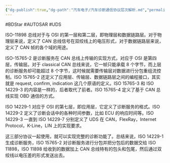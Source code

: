 ```yaml
---
{"dg-publish":true,"dg-path":"汽车电子/汽车诊断通信协议层次解析.md","permalink":"/汽车电子/汽车诊断通信协议层次解析/","created":"2019-11-07T09:20:24.000+08:00","updated":"2024-11-19T11:25:32.489+08:00"}
---
```


#BDStar #AUTOSAR #UDS 

ISO-11898 总线对于与 OSI 的第一层和第二层，即物理层和数据链路层。对于物理层来说，定义了 CAN 总线信号在双绞线上的电压形式，对于数据链路层来说，定义了 CAN 帧的各个域的用途。

ISO-15765-2 是诊断服务在 CAN 总线上传输的实现方式，对应于 OSI 是第四层，传输层。对于 classical CAN 总线来说，它一帧只能承载 8 个字节，而上层的诊断服务却可能超过 8 个字节，这时候就需要传输层对数据进行分包重组流控制。ISO 15765-2 还定义了应用层、传输层、数据链路层之间的编程接口，其实就是 request, confirm, indication 这几个原语的定义。ISO 15765-3 和 ISO 14229-3 的内容是一样的，后者取代了前者。ISO 15765-4 定义了基于 CAN 总线实现 OBD 通信的方式。

ISO 14229-1 对应于 OSI 的第七层，即应用层，它定义了诊断服务的格式。ISO 14229-2 定义了诊断会话中的各种时间参数，比如 ECU 的响应时间等。ISO 14229-3 一直到 ISO 14229-7 分别定义了 UDS 在 CAN，FlexRay，Internet Protocol，K-Line，LIN 上的实现要求。

这三部分协议一起使用，就可以实现完整的诊断功能了。总结来说，ISO 14229-1 生成诊断服务，ISO 15765-2 对诊断服务进行分包并把分包后的数据交给 ISO 11898，ISO 11898 给收到的数据加上 CAN 总线特有的包头和包尾，然后通过双绞线以电压差的形式发送出去。 